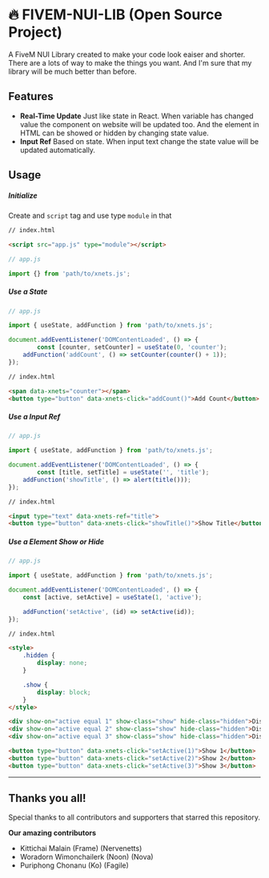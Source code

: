 # 🔥 FIVEM-NUI-LIB (Open Source Project)

A FiveM NUI Library created to make your code look eaiser and shorter. There are a lots of way to make the things you want. And I'm sure that my library will be much better than before.

## Features

* **Real-Time Update**
  Just like state in React. When variable has changed value the component on website will be updated too.
  And the element in HTML can be showed or hidden by changing state value.
* **Input Ref**
  Based on state. When input text change the state value will be updated automatically.

## Usage

##### Initialize

Create and  `script` tag and use type `module` in that

```html
// index.html

<script src="app.js" type="module"></script>
```

```javascript
// app.js

import {} from 'path/to/xnets.js';
```

##### Use a State

```javascript
// app.js

import { useState, addFunction } from 'path/to/xnets.js';

document.addEventListener('DOMContentLoaded', () => {
    	const [counter, setCounter] = useState(0, 'counter');
	addFunction('addCount', () => setCounter(counter() + 1));
});
```

```html
// index.html

<span data-xnets="counter"></span>
<button type="button" data-xnets-click="addCount()">Add Count</button>
```

##### Use a Input Ref

```javascript
// app.js

import { useState, addFunction } from 'path/to/xnets.js';

document.addEventListener('DOMContentLoaded', () => {
    	const [title, setTitle] = useState('', 'title');
	addFunction('showTitle', () => alert(title()));
});
```

```html
// index.html

<input type="text" data-xnets-ref="title">
<button type="button" data-xnets-click="showTitle()">Show Title</button>
```

##### Use a Element Show or Hide

```javascript
// app.js

import { useState, addFunction } from 'path/to/xnets.js';

document.addEventListener('DOMContentLoaded', () => {
    const [active, setActive] = useState(1, 'active');

    addFunction('setActive', (id) => setActive(id));
});
```

```html
// index.html

<style>
    .hidden {
        display: none;
    }

    .show {
        display: block;
    }
</style>

<div show-on="active equal 1" show-class="show" hide-class="hidden">Display 1</div>
<div show-on="active equal 2" show-class="show" hide-class="hidden">Display 2</div>
<div show-on="active equal 3" show-class="show" hide-class="hidden">Display 3</div>

<button type="button" data-xnets-click="setActive(1)">Show 1</button>
<button type="button" data-xnets-click="setActive(2)">Show 2</button>
<button type="button" data-xnets-click="setActive(3)">Show 3</button>
```


---

## Thanks you all!

Special thanks to all contributors and supporters that starred this repository.

**Our amazing contributors**

* Kittichai Malain (Frame) (Nervenetts)
* Woradorn Wimonchailerk (Noon) (Nova)
* Puriphong Chonanu (Ko) (Fagile)

